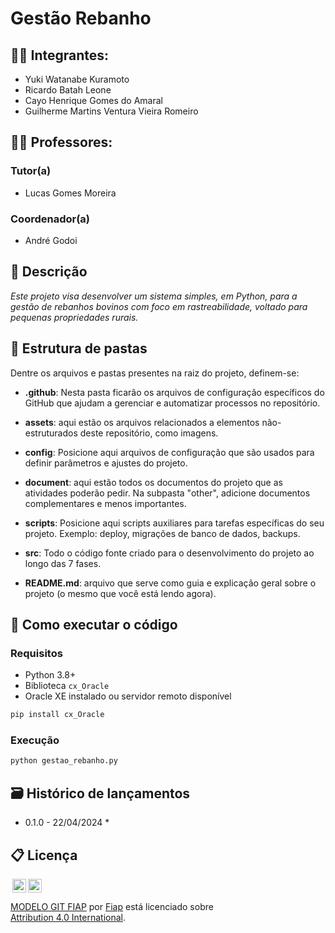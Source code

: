 # Gestão Rebanho

## 👨‍🎓 Integrantes: 
- Yuki Watanabe Kuramoto
- Ricardo Batah Leone
- Cayo Henrique Gomes do Amaral
- Guilherme Martins Ventura Vieira Romeiro

## 👩‍🏫 Professores:
### Tutor(a) 
- Lucas Gomes Moreira
### Coordenador(a)
- André Godoi


## 📜 Descrição

*Este projeto visa desenvolver um sistema simples, em Python, para a gestão de rebanhos bovinos com foco em rastreabilidade, voltado para pequenas propriedades rurais.*


## 📁 Estrutura de pastas

Dentre os arquivos e pastas presentes na raiz do projeto, definem-se:

- <b>.github</b>: Nesta pasta ficarão os arquivos de configuração específicos do GitHub que ajudam a gerenciar e automatizar processos no repositório.

- <b>assets</b>: aqui estão os arquivos relacionados a elementos não-estruturados deste repositório, como imagens.

- <b>config</b>: Posicione aqui arquivos de configuração que são usados para definir parâmetros e ajustes do projeto.

- <b>document</b>: aqui estão todos os documentos do projeto que as atividades poderão pedir. Na subpasta "other", adicione documentos complementares e menos importantes.

- <b>scripts</b>: Posicione aqui scripts auxiliares para tarefas específicas do seu projeto. Exemplo: deploy, migrações de banco de dados, backups.

- <b>src</b>: Todo o código fonte criado para o desenvolvimento do projeto ao longo das 7 fases.

- <b>README.md</b>: arquivo que serve como guia e explicação geral sobre o projeto (o mesmo que você está lendo agora).

## 🔧 Como executar o código

### Requisitos

- Python 3.8+
- Biblioteca `cx_Oracle`
- Oracle XE instalado ou servidor remoto disponível

```bash
pip install cx_Oracle
```

### Execução

```bash
python gestao_rebanho.py
```

## 🗃 Histórico de lançamentos

* 0.1.0 - 22/04/2024
    * 


## 📋 Licença

<img style="height:22px!important;margin-left:3px;vertical-align:text-bottom;" src="https://mirrors.creativecommons.org/presskit/icons/cc.svg?ref=chooser-v1"><img style="height:22px!important;margin-left:3px;vertical-align:text-bottom;" src="https://mirrors.creativecommons.org/presskit/icons/by.svg?ref=chooser-v1"><p xmlns:cc="http://creativecommons.org/ns#" xmlns:dct="http://purl.org/dc/terms/"><a property="dct:title" rel="cc:attributionURL" href="https://github.com/agodoi/template">MODELO GIT FIAP</a> por <a rel="cc:attributionURL dct:creator" property="cc:attributionName" href="https://fiap.com.br">Fiap</a> está licenciado sobre <a href="http://creativecommons.org/licenses/by/4.0/?ref=chooser-v1" target="_blank" rel="license noopener noreferrer" style="display:inline-block;">Attribution 4.0 International</a>.</p>
